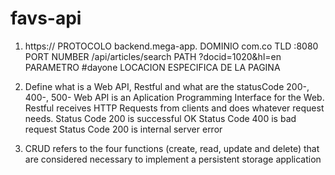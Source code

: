 # favs-api


1. https:// PROTOCOLO
backend.mega-app. DOMINIO
com.co TLD
:8080 PORT NUMBER
/api/articles/search PATH
?docid=1020&hl=en PARAMETRO
#dayone LOCACION ESPECIFICA DE LA PAGINA

2. Define what is a Web API, Restful and what are the statusCode 200-, 400-, 500- 
Web API is an Aplication Programming Interface for the Web.
Restful receives  HTTP Requests from clients and does whatever request needs.
Status Code 200 is successful OK
Status Code 400 is bad request
Status Code 200 is internal server error

3. CRUD refers to the four functions (create, read, update and delete) that are considered necessary to implement a persistent storage application
